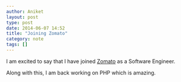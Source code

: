 ```yaml
---
author: Aniket
layout: post
type: post
date: 2014-06-07 14:52
title: "Joining Zomato"
category: note
tags: []
---
```


I am excited to say that I have joined [Zomato](http://zomato.com) as a Software Engineer.


Along with this, I am back working on PHP which is amazing.

